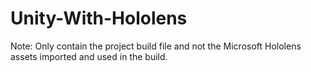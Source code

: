 # Unity-With-Hololens

Note: Only contain the project build file and not the Microsoft Hololens assets imported and used in the build.
